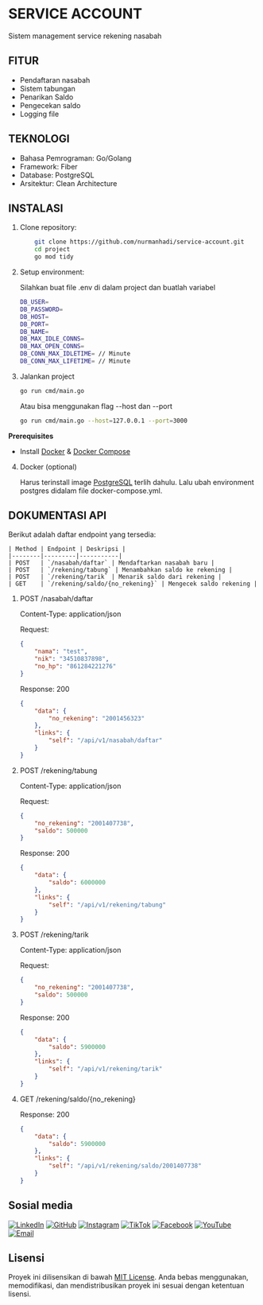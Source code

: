 # SERVICE ACCOUNT
Sistem management service rekening nasabah

## FITUR
- Pendaftaran nasabah
- Sistem tabungan
- Penarikan Saldo
- Pengecekan saldo
- Logging file

## TEKNOLOGI
- Bahasa Pemrograman: Go/Golang
- Framework: Fiber
- Database: PostgreSQL
- Arsitektur: Clean Architecture


## INSTALASI
1. Clone repository:
    ```bash
        git clone https://github.com/nurmanhadi/service-account.git
        cd project
        go mod tidy 
    ```
2. Setup environment:

    Silahkan buat file .env di dalam project dan buatlah variabel
    ```bash
    DB_USER=
    DB_PASSWORD=
    DB_HOST=
    DB_PORT=
    DB_NAME=
    DB_MAX_IDLE_CONNS=
    DB_MAX_OPEN_CONNS=
    DB_CONN_MAX_IDLETIME= // Minute
    DB_CONN_MAX_LIFETIME= // Minute
    ```
3. Jalankan project
    ```bash
    go run cmd/main.go
    ```
    Atau bisa menggunakan flag --host dan --port
    ```bash
    go run cmd/main.go --host=127.0.0.1 --port=3000
    ```

**Prerequisites**
- Install [Docker](https://docs.docker.com/get-docker/) & [Docker Compose](https://docs.docker.com/compose/)

4. Docker (optional)

    Harus terinstall image [PostgreSQL](https://hub.docker.com/r/bitnami/postgresql) terlih dahulu. Lalu ubah environment postgres didalam file docker-compose.yml.

## DOKUMENTASI API

Berikut adalah daftar endpoint yang tersedia:

    | Method | Endpoint | Deskripsi |
    |--------|---------|-----------|
    | POST   | `/nasabah/daftar` | Mendaftarkan nasabah baru |
    | POST   | `/rekening/tabung` | Menambahkan saldo ke rekening |
    | POST   | `/rekening/tarik` | Menarik saldo dari rekening |
    | GET    | `/rekening/saldo/{no_rekening}` | Mengecek saldo rekening |

1. POST /nasabah/daftar

    Content-Type: application/json
    
    Request:
    ```json
    {
        "nama": "test",
        "nik": "34510837898",
        "no_hp": "861284221276"
    }
    ```

    Response: 200
    ```json
    {
        "data": {
            "no_rekening": "2001456323"
        },
        "links": {
            "self": "/api/v1/nasabah/daftar"
        }
    }
    ```

2. POST /rekening/tabung

    Content-Type: application/json
    
    Request:
    ```json
    {
        "no_rekening": "2001407738",
        "saldo": 500000
    }
    ```

    Response: 200
    ```json
    {
        "data": {
            "saldo": 6000000
        },
        "links": {
            "self": "/api/v1/rekening/tabung"
        }
    }
    ```

3. POST /rekening/tarik

    Content-Type: application/json
    
    Request:
    ```json
    {
        "no_rekening": "2001407738",
        "saldo": 500000
    }
    ```

    Response: 200
    ```json
    {
        "data": {
            "saldo": 5900000
        },
        "links": {
            "self": "/api/v1/rekening/tarik"
        }
    }
    ```

4. GET /rekening/saldo/{no_rekening}
    
    Response: 200
    ```json
    {
        "data": {
            "saldo": 5900000
        },
        "links": {
            "self": "/api/v1/rekening/saldo/2001407738"
        }
    }
    ```

## Sosial media
[![LinkedIn](https://img.shields.io/badge/LinkedIn-0077B5?style=flat&logo=linkedin&logoColor=white)](https://www.linkedin.com/in/nurman-hadi03)
[![GitHub](https://img.shields.io/badge/GitHub-181717?style=flat&logo=github&logoColor=white)](https://github.com/nurmanhadi)
[![Instagram](https://img.shields.io/badge/Instagram-E4405F?style=flat&logo=instagram&logoColor=white)](https://www.instagram.com/nurman00003)
[![TikTok](https://img.shields.io/badge/TikTok-000000?style=flat&logo=tiktok&logoColor=white)](https://www.tiktok.com/@manzz__3)
[![Facebook](https://img.shields.io/badge/Facebook-1877F2?style=flat&logo=facebook&logoColor=white)](https://www.facebook.com/nurmanHadi03)
[![YouTube](https://img.shields.io/badge/YouTube-FF0000?style=flat&logo=youtube&logoColor=white)](https://www.youtube.com/@nurmanhadi2457)
[![Email](https://img.shields.io/badge/Email-D14836?style=flat&logo=gmail&logoColor=white)](nurman.hadi@hotmail.com)

## Lisensi
Proyek ini dilisensikan di bawah [MIT License](./LICENSE). Anda bebas menggunakan, memodifikasi, dan mendistribusikan proyek ini sesuai dengan ketentuan lisensi.